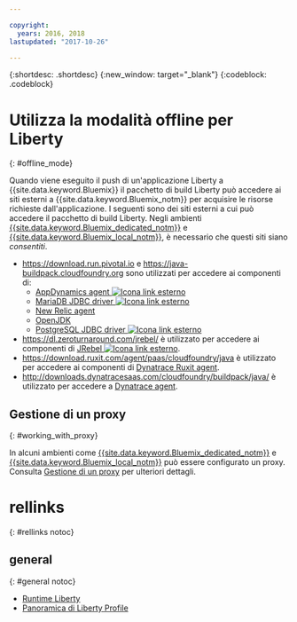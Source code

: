 ```yaml
---

copyright:
  years: 2016, 2018
lastupdated: "2017-10-26"

---
```


{:shortdesc: .shortdesc}
{:new_window: target="_blank"}
{:codeblock: .codeblock}


# Utilizza la modalità offline per Liberty
{: #offline_mode}

Quando viene eseguito il push di un'applicazione Liberty a {{site.data.keyword.Bluemix}} il pacchetto di build Liberty può accedere ai siti esterni a {{site.data.keyword.Bluemix_notm}}
per acquisire le risorse richieste dall'applicazione.  I seguenti sono dei siti esterni a cui può accedere il pacchetto di build Liberty.  Negli ambienti [{{site.data.keyword.Bluemix_dedicated_notm}}](/docs/dedicated/index.html#dedicated) e
[{{site.data.keyword.Bluemix_local_notm}}](/docs/local/index.html#local), è necessario che questi siti siano *consentiti*.

* https://download.run.pivotal.io e https://java-buildpack.cloudfoundry.org sono utilizzati per accedere ai componenti di:
  * [AppDynamics agent ![Icona link esterno](../../icons/launch-glyph.svg "Icona link esterno")](https://www.appdynamics.com/)
  * [MariaDB JDBC driver ![Icona link esterno](../../icons/launch-glyph.svg "Icona link esterno")](https://mariadb.com/)
  * [New Relic agent](newRelic.html)
  * [OpenJDK ](customizingJRE.html#OpenJDK)
  * [PostgreSQL JDBC driver ![Icona link esterno](../../icons/launch-glyph.svg "Icona link esterno")](https://www.postgresql.org)
* https://dl.zeroturnaround.com/jrebel/ è utilizzato per accedere ai componenti di [JRebel ![Icona link esterno](../../icons/launch-glyph.svg "Icona link esterno")](https://zeroturnaround.com/software/jrebel/).
* https://download.ruxit.com/agent/paas/cloudfoundry/java è utilizzato per accedere ai componenti di [Dynatrace Ruxit agent](dynatrace.html).
* http://downloads.dynatracesaas.com/cloudfoundry/buildpack/java/  è utilizzato per accedere a [Dynatrace agent](dynatrace.html).

## Gestione di un proxy
{: #working_with_proxy}

In alcuni ambienti come [{{site.data.keyword.Bluemix_dedicated_notm}}](/docs/dedicated/index.html#dedicated) e
[{{site.data.keyword.Bluemix_local_notm}}](/docs/local/index.html#local) può essere configurato un proxy. Consulta
[Gestione di un proxy](/docs/runtimes/common/workingWithProxy.html) per ulteriori dettagli.

# rellinks
{: #rellinks notoc}
## general
{: #general notoc}
* [Runtime Liberty](index.html)
* [Panoramica di Liberty Profile](http://www-01.ibm.com/support/knowledgecenter/SSAW57_8.5.5/com.ibm.websphere.wlp.nd.doc/ae/cwlp_about.html)
